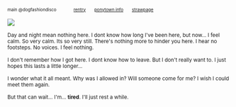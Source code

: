 <sub><sub>main @dogfashiondisco　　　　[rentry](https://rentry.co/thehomeowner)　　[ponytown info](https://rentry.co/rotpony)　　[strawpage](https://dogfashiondisco.straw.page)</sub></sub>

![](https://files.catbox.moe/9045vg.gif)

<sub>Day and night mean nothing here. I dont know how long I've been here, but now... I feel calm. So very calm. Its so very still. There's nothing more to hinder you here. I hear no footsteps. No voices. I feel nothing.</sub>

<sub>I don't remember how I got here. I dont know how to leave. But I don't really want to. I just hopes this lasts a little longer...</sub>

<sub>I wonder what it all meant. Why was I allowed in? Will someone come for me? I wish I could meet them again.</sub>

<sub>But that can wait... I'm... **tired**. I'll just rest a while.</sub>
